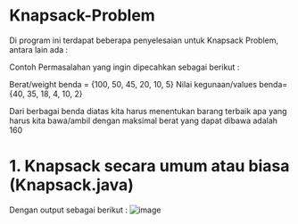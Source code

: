 # Knapsack-Problem
Di program ini terdapat beberapa penyelesaian untuk Knapsack Problem, antara lain ada :

Contoh Permasalahan yang ingin dipecahkan sebagai berikut :

Berat/weight benda = {100, 50, 45, 20, 10, 5}
Nilai kegunaan/values benda= {40, 35, 18, 4, 10, 2}

Dari berbagai benda diatas kita harus menentukan barang terbaik apa yang harus kita bawa/ambil dengan maksimal berat yang dapat dibawa adalah 160

# 1. Knapsack secara umum atau biasa (Knapsack.java)
Dengan output sebagai berikut :
![image](https://user-images.githubusercontent.com/52452132/121336067-5d4a2a00-c945-11eb-8436-77adbf856dda.png)

